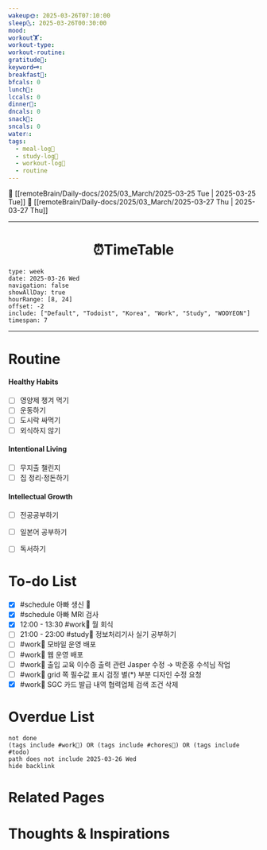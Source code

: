 ```yaml
---
wakeup🌞: 2025-03-26T07:10:00
sleep🌜: 2025-03-26T00:30:00
mood: 
workout🏋️: 
workout-type: 
workout-routine: 
gratitude🙏: 
keyword🗝️: 
breakfast🍳: 
bfcals: 0
lunch🍚: 
lccals: 0
dinner🥗: 
dncals: 0
snack🍬: 
sncals: 0
water💧: 
tags:
  - meal-log📝
  - study-log📓
  - workout-log💪
  - routine
---
```


🔺 [[remoteBrain/Daily-docs/2025/03_March/2025-03-25 Tue | 2025-03-25 Tue]]
🔻 [[remoteBrain/Daily-docs/2025/03_March/2025-03-27 Thu | 2025-03-27 Thu]]
___
<h1> <center>⏰TimeTable </center> </h1>

```gEvent
type: week
date: 2025-03-26 Wed
navigation: false
showAllDay: true
hourRange: [8, 24]
offset: -2
include: ["Default", "Todoist", "Korea", "Work", "Study", "WOOYEON"]
timespan: 7
```

--- 


# Routine 

####  Healthy Habits
- [ ] 영양제 챙겨 먹기
- [ ] 운동하기
- [ ] 도시락 싸먹기 
- [ ] 외식하지 않기 

####  Intentional Living 
- [ ] 무지출 챌린지 
- [ ] 집 정리·정돈하기

#### Intellectual Growth
- [ ] 전공공부하기
- [ ] 일본어 공부하기
- [ ] 독서하기



# To-do List

- [x] #schedule 아빠 생신 🍰
- [x] #schedule 아빠 MRI 검사
- [x] 12:00 - 13:30 #work💼 월 회식
- [ ] 21:00 - 23:00 #study📓 정보처리기사 실기 공부하기
- [ ] #work💼 모바일 운영 배포
- [ ] #work💼 웹 운영 배포
- [ ] #work💼 출입 교육 이수증 출력 관련 Jasper 수정 → 박준홍 수석님 작업
- [ ] #work💼 grid 쪽 필수값 표시 검정 별(\*) 부분 디자인 수정 요청
- [x] #work💼 SGC 카드 발급 내역 협력업체 검색 조건 삭제

# Overdue List
```tasks
not done
(tags include #work💼) OR (tags include #chores🧺) OR (tags include #todo)
path does not include 2025-03-26 Wed
hide backlink
```

# Related Pages



# Thoughts & Inspirations

